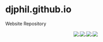 # djphil.github.io
Website Repository

<div align="center">
    <a href="#">
        <img align="center" src="https://github-readme-stats.vercel.app/api/pin/?username=djphil&repo=osregister" />
    </a>
    <a href="#">
        <img align="center" src="https://github-readme-stats.vercel.app/api/pin/?username=djphil&repo=osguide" />
    </a>
    <a href="#">
        <img align="center" src="https://github-readme-stats.vercel.app/api/pin/?username=djphil&repo=osloginscreen" />
    </a>
    <a href="#">
        <img align="center" src="https://github-readme-stats.vercel.app/api/pin/?username=djphil&repo=osquickmap" />
    </a>
</div>
